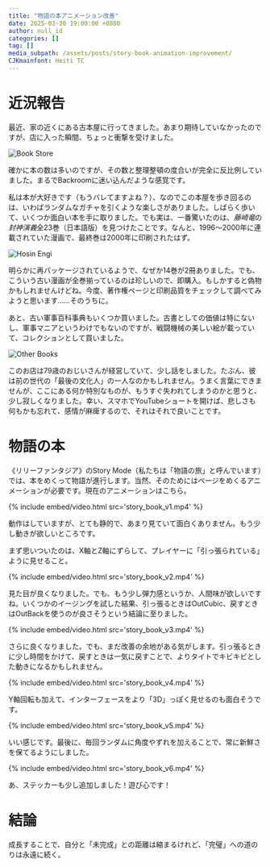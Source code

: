 ```yaml
---
title: "物語の本アニメーション改善"
date: 2025-03-30 19:00:00 +0800
author: null_id
categories: []
tag: []
media_subpath: /assets/posts/story-book-animation-improvement/
CJKmainfont: Heiti TC
---
```


# 近況報告

最近、家の近くにある古本屋に行ってきました。あまり期待していなかったのですが、店に入った瞬間、ちょっと衝撃を受けました。

![Book Store](book_store.jpg)

確かに本の数は多いのですが、その数と整理整頓の度合いが完全に反比例していました。まるでBackroomに迷い込んだような感覚です。

私は本が大好きです（もうバレてますよね？）、なのでこの本屋を歩き回るのは、いわばランダムなガチャを引くような楽しさがありました。しばらく歩いて、いくつか面白い本を手に取りました。でも実は、一番驚いたのは、*藤崎竜*の*封神演義*全23巻（日本語版）を見つけたことです。なんと、1996〜2000年に連載されていた漫画で、最終巻は2000年に印刷されたはず。

![Hosin Engi](hosin_engi.jpg)

明らかに再パッケージされているようで、なぜか14巻が2冊ありました。でも、こういう古い漫画が全巻揃っているのは珍しいので、即購入。もしかすると偽物かもしれませんけどね。今度、著作権ページと印刷品質をチェックして調べてみようと思います……そのうちに。

あと、古い軍事百科事典もいくつか買いました。古書としての価値は特にないし、軍事マニアというわけでもないのですが、戦闘機械の美しい絵が載っていて、コレクションとして買いました。

![Other Books](other_books.jpg)

このお店は79歳のおじいさんが経営していて、少し話をしました。たぶん、彼は前の世代の「最後の文化人」の一人なのかもしれません。うまく言葉にできませんが、ここにある何か特別なものが、もうすぐ失われてしまうのかと思うと、少し寂しくなりました。幸い、スマホでYouTubeショートを開けば、悲しさも何もかも忘れて、感情が麻痺するので、それはそれで良いことです。

# 物語の本

《リリーファンタジア》のStory Mode（私たちは「物語の旅」と呼んでいます）では、本をめくって物語が進行します。当然、そのためにはページをめくるアニメーションが必要です。現在のアニメーションはこちら。

{% include embed/video.html src='story_book_v1.mp4' %}

動作はしていますが、とても静的で、あまり見ていて面白くありません。もう少し動きが欲しいところです。

まず思いついたのは、X軸とZ軸にずらして、プレイヤーに「引っ張られている」ように見せること。

{% include embed/video.html src='story_book_v2.mp4' %}

見た目が良くなりました。でも、もう少し弾力感というか、人間味が欲しいですね。いくつかのイージングを試した結果、引っ張るときはOutCubic、戻すときはOutBackを使うのが良さそうという結論に至りました。

{% include embed/video.html src='story_book_v3.mp4' %}

さらに良くなりました。でも、まだ改善の余地がある気がします。引っ張るときに少し時間をかけて、戻すときは一気に戻すことで、よりタイトでキビキビとした動きになるかもしれません。

{% include embed/video.html src='story_book_v4.mp4' %}

Y軸回転も加えて、インターフェースをより「3D」っぽく見せるのも面白そうです。

{% include embed/video.html src='story_book_v5.mp4' %}

いい感じです。最後に、毎回ランダムに角度やずれを加えることで、常に新鮮さを保てるようにしました。

{% include embed/video.html src='story_book_v6.mp4' %}

あ、ステッカーも少し追加しました！遊び心です！

# 結論

成長することで、自分と「未完成」との距離は縮まるけれど、「完璧」への道のりは永遠に続く。
